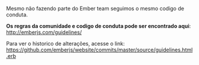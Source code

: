 Mesmo não fazendo parte do Ember team seguimos o mesmo codigo de conduta. 

**Os regras da comunidade e codigo de conduta pode ser encontrado aqui**:
http://emberjs.com/guidelines/

Para ver o historico de alterações, acesse o link:
https://github.com/emberjs/website/commits/master/source/guidelines.html.erb
